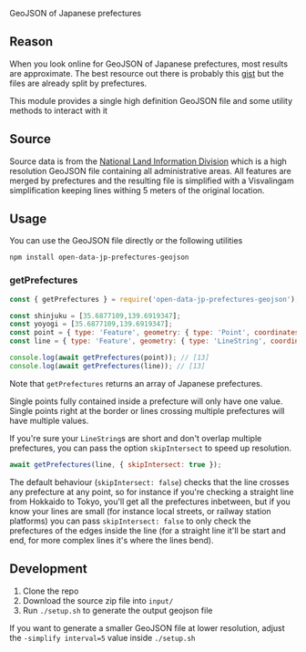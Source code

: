 GeoJSON of Japanese prefectures

## Reason

When you look online for GeoJSON of Japanese prefectures, most results are approximate.
The best resource out there is probably this [gist](https://gist.github.com/hiroara/8d58127b6c0df66180f286b2b6818881) but the files are already split by prefectures.

This module provides a single high definition GeoJSON file and some utility methods to interact with it


## Source

Source data is from the [National Land Information Division](http://nlftp.mlit.go.jp/ksj/gml/datalist/KsjTmplt-N03-v2_3.html) which is a high resolution GeoJSON file containing all administrative areas.
All features are merged by prefectures and the resulting file is simplified with a Visvalingam simplification keeping lines withing 5 meters of the original location.


## Usage

You can use the GeoJSON file directly or the following utilities

`npm install open-data-jp-prefectures-geojson`

### getPrefectures

```js
const { getPrefectures } = require('open-data-jp-prefectures-geojson');

const shinjuku = [35.6877109,139.6919347];
const yoyogi = [35.6877109,139.6919347];
const point = { type: 'Feature', geometry: { type: 'Point', coordinates: shinjuku } };
const line = { type: 'Feature', geometry: { type: 'LineString', coordinates: [shinjuku, yoyogi] } };

console.log(await getPrefectures(point)); // [13]
console.log(await getPrefectures(line)); // [13]
```

Note that `getPrefectures` returns an array of Japanese prefectures.

Single points fully contained inside a prefecture will only have one value.
Single points right at the border or lines crossing multiple prefectures will have multiple values.

If you're sure your `LineString`s are short and don't overlap multiple prefectures, you can pass the option `skipIntersect` to speed up resolution.

```js
await getPrefectures(line, { skipIntersect: true });
```

The default behaviour (`skipIntersect: false`) checks that the line crosses any prefecture at any point, so for instance if you're checking a straight line from Hokkaido to Tokyo, you'll get all the prefectures inbetween, but if you know your lines are small (for instance local streets, or railway station platforms) you can pass `skipIntersect: false` to only check the prefectures of the edges inside the line (for a straight line it'll be start and end, for more complex lines it's where the lines bend).



## Development

1. Clone the repo
1. Download the source zip file into `input/`
1. Run `./setup.sh` to generate the output geojson file

If you want to generate a smaller GeoJSON file at lower resolution, adjust the `-simplify interval=5` value inside `./setup.sh`
